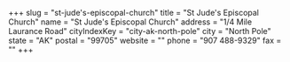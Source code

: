 +++
slug = "st-jude's-episcopal-church"
title = "St Jude's Episcopal Church"
name = "St Jude's Episcopal Church"
address = "1/4 Mile Laurance Road"
cityIndexKey = "city-ak-north-pole"
city = "North Pole"
state = "AK"
postal = "99705"
website = ""
phone = "907 488-9329"
fax = ""
+++
